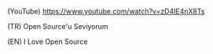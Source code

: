 (YouTube) https://www.youtube.com/watch?v=zD4IE4nX8Ts

(TR) Open Source'u Seviyorum

(EN) I Love Open Source
